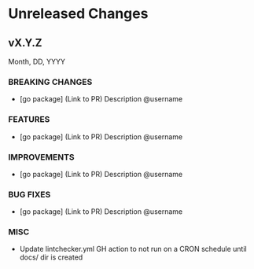 # Unreleased Changes

## vX.Y.Z

Month, DD, YYYY

### BREAKING CHANGES

- [go package] (Link to PR) Description @username

### FEATURES

- [go package] (Link to PR) Description @username

### IMPROVEMENTS

- [go package] (Link to PR) Description @username

### BUG FIXES

- [go package] (Link to PR) Description @username

### MISC

- Update lintchecker.yml GH action to not run on a CRON schedule until docs/ dir is created
